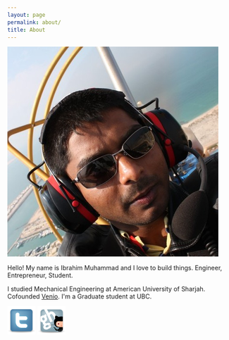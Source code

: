 ```yaml
---
layout: page
permalink: about/
title: About
---
```


<img id="me" class="circle" src="/images/ib.jpg">

Hello!
My name is Ibrahim Muhammad and I love to build things. Engineer, Entrepreneur, Student.

I studied Mechanical Engineering at American University of Sharjah.
Cofounded <a href="http://ven.io">Venio</a>.
I'm a Graduate student at UBC.


<a href="https://twitter.com/#!/ibrahimm"><img src="/images/twitter.png"></a>
<a href="https://github.com/whistler"><img src="/images/github.png"></a>